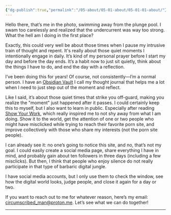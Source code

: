 ```yaml
---
{"dg-publish":true,"permalink":"/05-about/05-01-about/05-01-01-about/"}
---
```



Hello there, that’s me in the photo, swimming away from the plunge pool. I swam too carelessly and realized that the undercurrent was way too strong. What the hell am I doing in the first place?

Exactly, this could very well be about those times when I pause my intrusive train of thought and repent. It's really about those quiet moments I intentionally engage in daily. It’s kind of my personal prayer before I start my day and before the day ends. It’s a habit now to just sit quietly, think about the things I have to do, and end the day with a reflection.

I’ve been doing this for years! Of course, not consistently—I’m a normal person. I have an [Obsidian Vault][obv] I call my thought journal that helps me a lot when I need to just step out of the moment and reflect.

Like I said, it’s about those quiet times that strike you off-guard, making you realize the "moment" just happened after it passes. I could certainly keep this to myself, but I also want to learn in public. Especially after reading [Show Your Work][syw], which really inspired me to not shy away from what I am doing. Show it to the world, get the attention of one or two people who might have misclicked while trying to reach their favorite porn site, and improve collectively with those who share my interests (not the porn site people).

I can already see it: no one’s going to notice this site, and no, that’s not my goal. I could easily create a social media page, share everything I have in mind, and probably gain about ten followers in three days (including a few misclicks). But then, I think that people who enjoy silence do not really participate in that type of barbaric digital jungle.

I have social media accounts, but I only use them to check the window, see how the digital world looks, judge people, and close it again for a day or two.

If you want to reach out to me for whatever reason, here’s my email: circumscribed_man@proton.me. Let’s see what we can do together!
___
[syw]: https://austinkleon.com/show-your-work/
[obv]: https://obsidian.md/
[prtn]: https://proton.me/mail